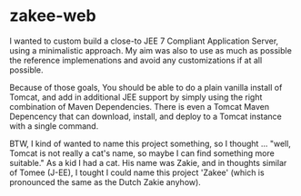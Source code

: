 # zakee-web

I wanted to custom build a close-to JEE 7 Compliant Application Server, using a 
minimalistic approach. My aim was also to use as much as possible the reference 
implemenations and avoid any customizations if at all possible.

Because of those goals, You should be able to do a plain vanilla install of Tomcat,
and add in additional JEE support by simply using the right combination of Maven
Dependencies. There is even a Tomcat Maven Depencency that can download, install,
and deploy to a Tomcat instance with a single command.

BTW, I kind of wanted to name this project something, so I thought ... "well, Tomcat
is not really a cat's name, so maybe I can find something more suitable."
As a kid I had a cat. His name was Zakie, and in thoughts similar of Tomee (J-EE), I 
tought I could name this project 'Zakee' (which is pronounced the same as the
Dutch Zakie anyhow).

